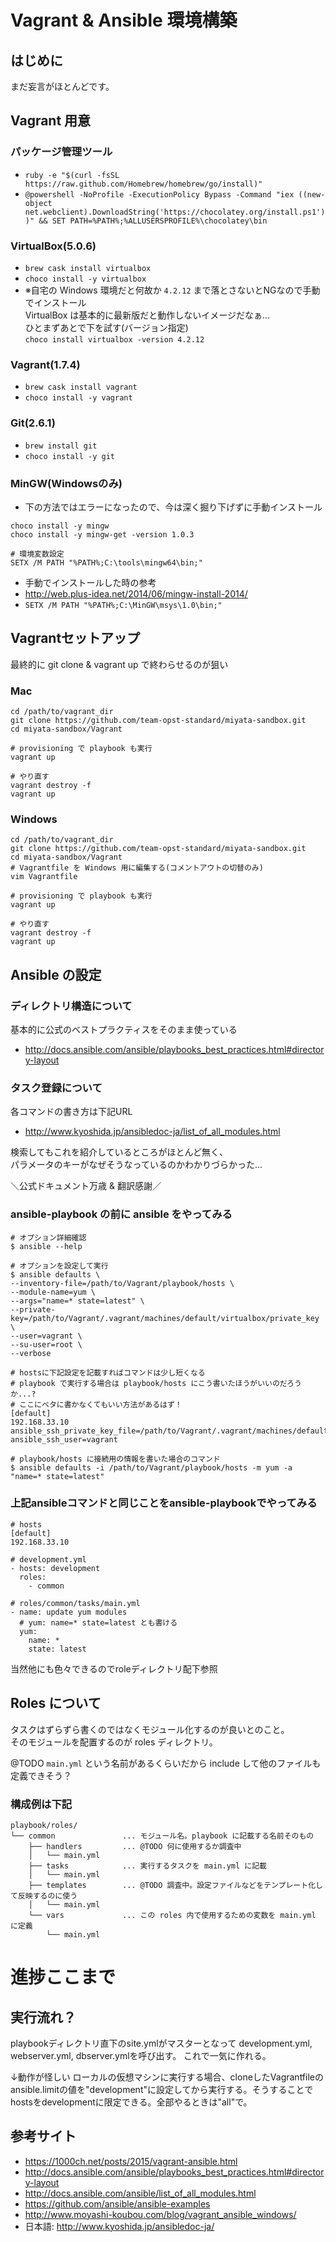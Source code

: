 Vagrant & Ansible 環境構築
======

## はじめに
まだ妄言がほとんどです。

## Vagrant 用意
### パッケージ管理ツール
* `ruby -e "$(curl -fsSL https://raw.github.com/Homebrew/homebrew/go/install)"`
* `@powershell -NoProfile -ExecutionPolicy Bypass -Command "iex ((new-object net.webclient).DownloadString('https://chocolatey.org/install.ps1'))" && SET PATH=%PATH%;%ALLUSERSPROFILE%\chocolatey\bin`

### VirtualBox(5.0.6)
* `brew cask install virtualbox`
* `choco install -y virtualbox`
* ※自宅の Windows 環境だと何故か `4.2.12` まで落とさないとNGなので手動でインストール  
VirtualBox は基本的に最新版だと動作しないイメージだなぁ...  
ひとまずあとで下を試す(バージョン指定)  
`choco install virtualbox -version 4.2.12`

### Vagrant(1.7.4)
* `brew cask install vagrant`
* `choco install -y vagrant`

### Git(2.6.1)
* `brew install git`
* `choco install -y git`

### MinGW(Windowsのみ)
* 下の方法ではエラーになったので、今は深く掘り下げずに手動インストール

```
choco install -y mingw
choco install -y mingw-get -version 1.0.3

# 環境変数設定
SETX /M PATH "%PATH%;C:\tools\mingw64\bin;"
```

* 手動でインストールした時の参考
* http://web.plus-idea.net/2014/06/mingw-install-2014/
* `SETX /M PATH "%PATH%;C:\MinGW\msys\1.0\bin;"`

## Vagrantセットアップ

最終的に git clone & vagrant up で終わらせるのが狙い

### Mac

```
cd /path/to/vagrant_dir
git clone https://github.com/team-opst-standard/miyata-sandbox.git
cd miyata-sandbox/Vagrant

# provisioning で playbook も実行
vagrant up

# やり直す
vagrant destroy -f
vagrant up
```

### Windows

```
cd /path/to/vagrant_dir
git clone https://github.com/team-opst-standard/miyata-sandbox.git
cd miyata-sandbox/Vagrant
# Vagrantfile を Windows 用に編集する(コメントアウトの切替のみ)
vim Vagrantfile

# provisioning で playbook も実行
vagrant up

# やり直す
vagrant destroy -f
vagrant up
```

## Ansible の設定

### ディレクトリ構造について
基本的に公式のベストプラクティスをそのまま使っている
* http://docs.ansible.com/ansible/playbooks_best_practices.html#directory-layout

### タスク登録について
各コマンドの書き方は下記URL
* http://www.kyoshida.jp/ansibledoc-ja/list_of_all_modules.html

検索してもこれを紹介しているところがほとんど無く、  
パラメータのキーがなぜそうなっているのかわかりづらかった...  

＼公式ドキュメント万歳 & 翻訳感謝／

### ansible-playbook の前に ansible をやってみる

```
# オプション詳細確認
$ ansible --help

# オプションを設定して実行
$ ansible defaults \
--inventory-file=/path/to/Vagrant/playbook/hosts \
--module-name=yum \
--args="name=* state=latest" \
--private-key=/path/to/Vagrant/.vagrant/machines/default/virtualbox/private_key \
--user=vagrant \
--su-user=root \
--verbose

# hostsに下記設定を記載すればコマンドは少し短くなる
# playbook で実行する場合は playbook/hosts にこう書いたほうがいいのだろうか...?
# ここにベタに書かなくてもいい方法があるはず！
[default]
192.168.33.10 ansible_ssh_private_key_file=/path/to/Vagrant/.vagrant/machines/default/virtualbox/private_key ansible_ssh_user=vagrant

# playbook/hosts に接続用の情報を書いた場合のコマンド
$ ansible defaults -i /path/to/Vagrant/playbook/hosts -m yum -a "name=* state=latest"
```

### 上記ansibleコマンドと同じことをansible-playbookでやってみる

```
# hosts
[default]
192.168.33.10

# development.yml
- hosts: development
  roles:
    - common

# roles/common/tasks/main.yml
- name: update yum modules
  # yum: name=* state=latest とも書ける
  yum:
    name: *
    state: latest
```

当然他にも色々できるのでroleディレクトリ配下参照

## Roles について
タスクはずらずら書くのではなくモジュール化するのが良いとのこと。  
そのモジュールを配置するのが roles ディレクトリ。

@TODO `main.yml` という名前があるくらいだから include して他のファイルも定義できそう？

### 構成例は下記
```
playbook/roles/
└── common               ... モジュール名。playbook に記載する名前そのもの
    ├── handlers         ... @TODO 何に使用するか調査中
    │   └── main.yml
    ├── tasks            ... 実行するタスクを main.yml に記載
    │   └── main.yml
    ├── templates        ... @TODO 調査中。設定ファイルなどをテンプレート化して反映するのに使う
    │   └── main.yml
    └── vars             ... この roles 内で使用するための変数を main.yml に定義
        └── main.yml
```


# 進捗ここまで


## 実行流れ？
playbookディレクトリ直下のsite.ymlがマスターとなって
development.yml, webserver.yml, dbserver.ymlを呼び出す。
これで一気に作れる。

↓動作が怪しい
ローカルの仮想マシンに実行する場合、cloneしたVagrantfileのansible.limitの値を"development"に設定してから実行する。そうすることでhostsをdevelopmentに限定できる。全部やるときは"all"で。

## 参考サイト
* https://1000ch.net/posts/2015/vagrant-ansible.html
* http://docs.ansible.com/ansible/playbooks_best_practices.html#directory-layout
* http://docs.ansible.com/ansible/list_of_all_modules.html
* https://github.com/ansible/ansible-examples
* http://www.moyashi-koubou.com/blog/vagrant_ansible_windows/
* 日本語: http://www.kyoshida.jp/ansibledoc-ja/



